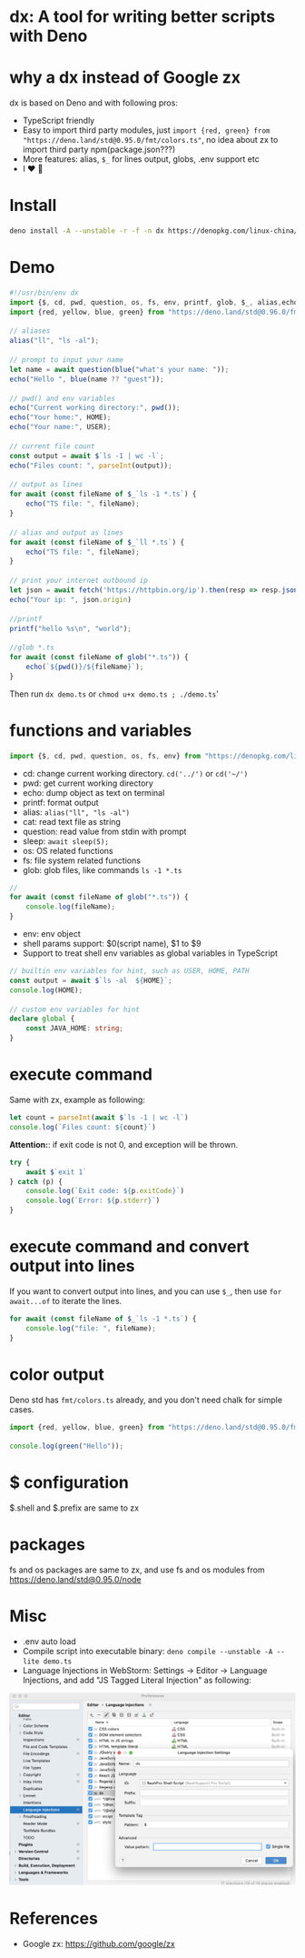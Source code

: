 dx: A tool for writing better scripts with Deno
==========================================

# why a dx instead of Google zx

dx is based on Deno and with following pros:

* TypeScript friendly
* Easy to import third party modules, just `import {red, green} from "https://deno.land/std@0.95.0/fmt/colors.ts"`, no idea about zx to import third party npm(package.json???)
* More features: alias, `$_` for lines output, globs, .env support etc
* I ❤️ 🦕

# Install

```bash
deno install -A --unstable -r -f -n dx https://denopkg.com/linux-china/dx/cli.ts
```

# Demo

```typescript
#!/usr/bin/env dx
import {$, cd, pwd, question, os, fs, env, printf, glob, $_, alias,echo} from "./mod.ts";
import {red, yellow, blue, green} from "https://deno.land/std@0.96.0/fmt/colors.ts";

// aliases
alias("ll", "ls -al");

// prompt to input your name
let name = await question(blue("what's your name: "));
echo("Hello ", blue(name ?? "guest"));

// pwd() and env variables
echo("Current working directory:", pwd());
echo("Your home:", HOME);
echo("Your name:", USER);

// current file count
const output = await $`ls -1 | wc -l`;
echo("Files count: ", parseInt(output));

// output as lines
for await (const fileName of $_`ls -1 *.ts`) {
    echo("TS file: ", fileName);
}

// alias and output as lines
for await (const fileName of $_`ll *.ts`) {
    echo("TS file: ", fileName);
}

// print your internet outbound ip
let json = await fetch('https://httpbin.org/ip').then(resp => resp.json());
echo("Your ip: ", json.origin)

//printf
printf("hello %s\n", "world");

//glob *.ts
for await (const fileName of glob("*.ts")) {
    echo(`${pwd()}/${fileName}`);
}
```

Then run `dx demo.ts` or `chmod u+x demo.ts ; ./demo.ts`'

# functions and variables

```typescript
import {$, cd, pwd, question, os, fs, env} from "https://denopkg.com/linux-china/dx/mod.ts";
```

* cd: change current working directory. `cd('../')` or `cd('~/')`
* pwd: get current working directory
* echo:  dump object as text on terminal
* printf:  format output
* alias: `alias("ll", "ls -al")`  
* cat:  read text file as string
* question: read value from stdin with prompt
* sleep: `await sleep(5);`
* os: OS related functions
* fs: file system related functions
* glob:  glob files, like commands `ls -1 *.ts`

```typescript
// 
for await (const fileName of glob("*.ts")) {
    console.log(fileName);
}
```

* env: env object
* shell params support: $0(script name), $1 to $9  
* Support to treat shell env variables as global variables in TypeScript

```typescript
// builtin env variables for hint, such as USER, HOME, PATH
const output = await $`ls -al  ${HOME}`;
console.log(HOME);

// custom env variables for hint
declare global {
    const JAVA_HOME: string;
}
```

# execute command

Same with zx, example as following:

```typescript
let count = parseInt(await $`ls -1 | wc -l`)
console.log(`Files count: ${count}`)
```

**Attention:**: if exit code is not 0, and exception will be thrown.

```typescript
try {
    await $`exit 1`
} catch (p) {
    console.log(`Exit code: ${p.exitCode}`)
    console.log(`Error: ${p.stderr}`)
}
```

# execute command and convert output into lines

If you want to convert output into lines, and you can use `$_`, then use `for await...of` to iterate the lines.

```typescript
for await (const fileName of $_`ls -1 *.ts`) {
    console.log("file: ", fileName);
}
```

# color output

Deno std has `fmt/colors.ts` already, and you don't need chalk for simple cases.

```typescript
import {red, yellow, blue, green} from "https://deno.land/std@0.95.0/fmt/colors.ts";

console.log(green("Hello"));
```

# $ configuration

$.shell and $.prefix are same to zx

# packages

fs and os packages are same to zx, and use fs and os modules from https://deno.land/std@0.95.0/node

# Misc

* .env auto load
* Compile script into executable binary: `deno compile --unstable -A --lite demo.ts`
* Language Injections in WebStorm:  Settings -> Editor -> Language Injections, and add "JS Tagged Literal Injection" as following:

![Language Injections in WebStorm](./docs/webstorm-dx-settings.png)

# References

* Google zx: https://github.com/google/zx
